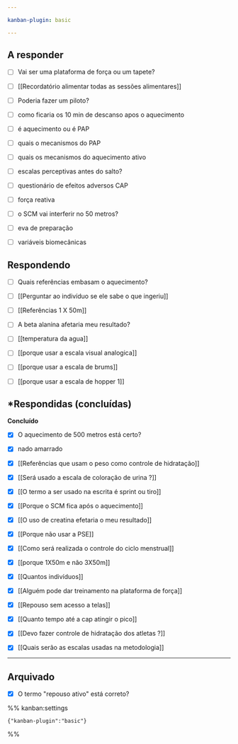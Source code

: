 ```yaml
---

kanban-plugin: basic

---
```


## **A responder**

- [ ] Vai ser uma plataforma de força ou um tapete?
- [ ] [[Recordatório alimentar todas as sessões alimentares]]
- [ ] Poderia fazer um piloto?
- [ ] como ficaria os 10 min de descanso apos o  aquecimento
- [ ] é aquecimento ou é PAP
- [ ] quais o mecanismos do PAP
- [ ] quais os mecanismos do aquecimento ativo
- [ ] escalas perceptivas antes do salto?
- [ ] questionário de efeitos adversos CAP
- [ ] força reativa
- [ ] o SCM vai interferir no 50 metros?
- [ ] eva de preparação
- [ ] variáveis biomecânicas


## **Respondendo**

- [ ] Quais referências embasam o aquecimento?
- [ ] [[Perguntar ao indivíduo se ele sabe o que ingeriu]]
- [ ] [[Referências 1 X 50m]]
- [ ] A beta alanina afetaria meu resultado?
- [ ] [[temperatura da agua]]
- [ ] [[porque usar a escala visual analogica]]
- [ ] [[porque usar a escala de brums]]
- [ ] [[porque usar a escala de hopper 1]]


## ***Respondidas (concluídas)**

**Concluído**
- [x] O aquecimento de 500 metros está certo?
- [x] nado amarrado
- [x] [[Referências que usam o peso como controle de hidratação]]
- [x] [[Será usado a escala de coloração de urina ?]]
- [x] [[O termo a ser usado na escrita é  sprint  ou  tiro]]
- [x] [[Porque o SCM fica após o aquecimento]]
- [x] [[O uso de creatina efetaria o meu resultado]]
- [x] [[Porque não usar a PSE]]
- [x] [[Como será realizada o controle do ciclo menstrual]]
- [x] [[porque 1X50m e não 3X50m]]
- [x] [[Quantos indivíduos]]
- [x] [[Alguém pode dar treinamento na plataforma de força]]
- [x] [[Repouso sem acesso a telas]]
- [x] [[Quanto tempo até a cap atingir o pico]]
- [x] [[Devo fazer controle de hidratação dos atletas ?]]
- [x] [[Quais serão as escalas usadas na metodologia]]


***

## Arquivado

- [x] O termo "repouso ativo" está correto?

%% kanban:settings
```
{"kanban-plugin":"basic"}
```
%%
